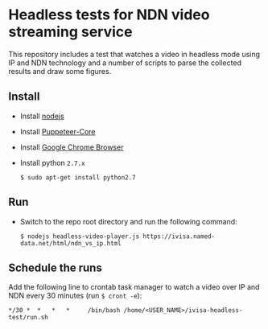 # Headless tests for NDN video streaming service

This repository includes a test that watches a video in headless mode using IP and NDN technology and
a number of scripts to parse the collected results and draw some figures.


## Install
- Install [nodejs](https://nodejs.org/en/)
- Install [Puppeteer-Core](https://www.npmjs.com/package/puppeteer#puppeteer-core)
- Install [Google Chrome Browser](https://support.google.com/chrome/answer/95346?co=GENIE.Platform%3DDesktop&hl=en)
- Install python `2.7.x`

      $ sudo apt-get install python2.7

## Run
- Switch to the repo root directory and run the following command:
    
      $ nodejs headless-video-player.js https://ivisa.named-data.net/html/ndn_vs_ip.html

## Schedule the runs
Add the following line to crontab task manager to watch a video over IP and NDN every 30 minutes
(run `$ cront -e`):
  
    */30 *  *   *   *     /bin/bash /home/<USER_NAME>/ivisa-headless-test/run.sh
